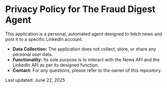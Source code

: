 # Privacy Policy for The Fraud Digest Agent

This application is a personal, automated agent designed to fetch news and post it to a specific LinkedIn account.

* **Data Collection:** The application does not collect, store, or share any personal user data.
* **Functionality:** Its sole purpose is to interact with the News API and the LinkedIn API as per its designed function.
* **Contact:** For any questions, please refer to the owner of this repository.

Last updated: June 22, 2025
